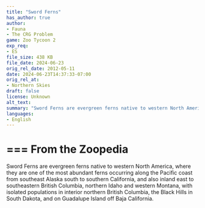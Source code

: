 ```yaml
---
title: "Sword Ferns"
has_author: true
author: 
- Fauna
- The CRG Problem
game: Zoo Tycoon 2 
exp_req: 
- ES
file_size: 438 KB
file_date: 2024-06-23
orig_rel_date: 2012-05-11
date: 2024-06-23T14:37:33-07:00
orig_rel_at: 
- Northern Skies
draft: false
license: Unknown
alt_text: 
summary: "Sword Ferns are evergreen ferns native to western North America."
languages:
- English
---
```


===
From the Zoopedia
===

Sword Ferns are evergreen ferns native to western North America, where they are one of the most abundant ferns occurring along the Pacific coast from southeast Alaska south to southern California, and also inland east to southeastern British Columbia, northern Idaho and western Montana, with isolated populations in interior northern British Columbia, the Black Hills in South Dakota, and on Guadalupe Island off Baja California.